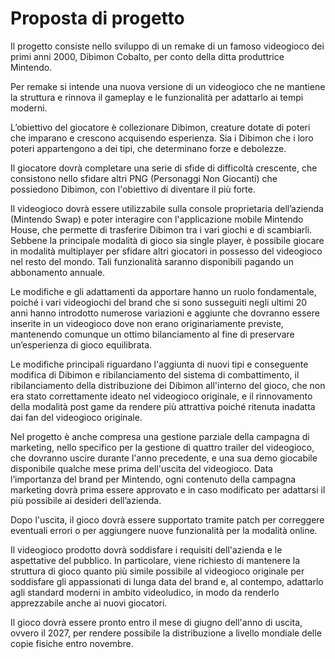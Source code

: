 <!--placeholder-->

# Proposta di progetto

Il progetto consiste nello sviluppo di un remake di un famoso videogioco dei primi anni 2000, Dibimon Cobalto, per conto della ditta produttrice Mintendo.

Per remake si intende una nuova versione di un videogioco che ne mantiene la struttura e rinnova il gameplay e le funzionalità per adattarlo ai tempi moderni.

L’obiettivo del giocatore è collezionare Dibimon, creature dotate di poteri che imparano e crescono acquisendo esperienza. Sia i Dibimon che i loro poteri appartengono a dei tipi, che determinano forze e debolezze.

Il giocatore dovrà completare una serie di sfide di difficoltà crescente, che consistono nello sfidare altri PNG (Personaggi Non Giocanti) che possiedono Dibimon, con l'obiettivo di diventare il più forte.

Il videogioco dovrà essere utilizzabile sulla console proprietaria dell’azienda (Mintendo Swap) e poter interagire con l'applicazione mobile Mintendo House, che permette di trasferire Dibimon tra i vari giochi e di scambiarli. Sebbene la principale modalità di gioco sia single player, è possibile giocare in modalità multiplayer per sfidare altri giocatori in possesso del videogioco nel resto del mondo. Tali funzionalità saranno disponibili pagando un abbonamento annuale.

Le modifiche e gli adattamenti da apportare hanno un ruolo fondamentale, poiché i vari videogiochi del brand che si sono susseguiti negli ultimi 20 anni hanno introdotto numerose variazioni e aggiunte che dovranno essere inserite in un videogioco dove non erano originariamente previste, mantenendo comunque un ottimo bilanciamento al fine di preservare un’esperienza di gioco equilibrata.

Le modifiche principali riguardano l'aggiunta di nuovi tipi e conseguente modifica di Dibimon e ribilanciamento del sistema di combattimento, il ribilanciamento della distribuzione dei Dibimon all'interno del gioco, che non era stato correttamente ideato nel videogioco originale, e il rinnovamento della modalità post game da rendere più attrattiva poiché ritenuta inadatta dai fan del videogioco originale.

Nel progetto è anche compresa una gestione parziale della campagna di marketing, nello specifico per la gestione di quattro trailer del videogioco, che dovranno uscire durante l'anno precedente, e una sua demo giocabile disponibile qualche mese prima dell'uscita del videogioco. Data l’importanza del brand per Mintendo, ogni contenuto della campagna marketing dovrà prima essere approvato e in caso modificato per adattarsi il più possibile ai desideri dell’azienda.

Dopo l'uscita, il gioco dovrà essere supportato tramite patch per correggere eventuali errori o per aggiungere nuove funzionalità per la modalità online.

Il videogioco prodotto dovrà soddisfare i requisiti dell'azienda e le aspettative del pubblico. In particolare, viene richiesto di mantenere la struttura di gioco quanto più simile possibile al videogioco originale per soddisfare gli appassionati di lunga data del brand e, al contempo, adattarlo agli standard moderni in ambito videoludico, in modo da renderlo apprezzabile anche ai nuovi giocatori.

Il gioco dovrà essere pronto entro il mese di giugno dell'anno di uscita, ovvero il 2027, per rendere possibile la distribuzione a livello mondiale delle copie fisiche entro novembre.

